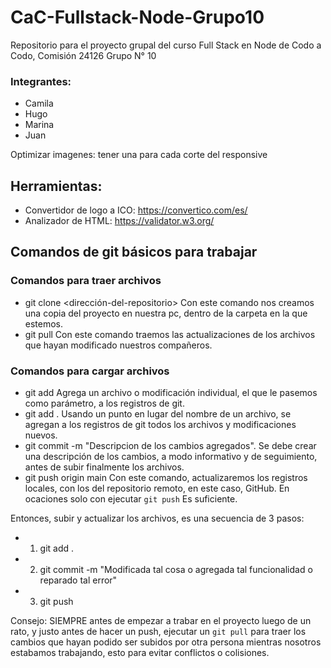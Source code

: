 # CaC-Fullstack-Node-Grupo10
Repositorio para el proyecto grupal del curso Full Stack en Node de Codo a Codo, Comisión 24126 Grupo N° 10


### Integrantes:
* Camila
* Hugo
* Marina
* Juan

Optimizar imagenes: tener una para cada corte del responsive

## Herramientas:

* Convertidor de logo a ICO: https://convertico.com/es/
* Analizador de HTML: https://validator.w3.org/

## Comandos de git básicos para trabajar

### Comandos para traer archivos

* git clone <dirección-del-repositorio>   Con este comando nos creamos una copia del proyecto en nuestra pc, dentro de la carpeta en la que estemos.
* git pull    Con este comando traemos las actualizaciones de los archivos que hayan modificado nuestros compañeros.

### Comandos para cargar archivos

* git add <nombre-de-archivo>     Agrega un archivo o modificación individual, el que le pasemos como parámetro, a los registros de git.
* git add .   Usando un punto en lugar del nombre de un archivo, se agregan a los registros de git todos los archivos y modificaciones nuevos.
* git commit -m "Descripcion de los cambios agregados".    Se debe crear una descripción de los cambios, a modo informativo y de seguimiento, antes de subir finalmente los archivos.
* git push origin main    Con este comando, actualizaremos los registros locales, con los del repositorio remoto, en este caso, GitHub. En ocaciones solo con ejecutar ```git push``` Es suficiente.

Entonces, subir y actualizar los archivos, es una secuencia de 3 pasos: 
- 1. git add .
- 2. git commit -m "Modificada tal cosa o agregada tal funcionalidad o reparado tal error"
- 3. git push

Consejo: SIEMPRE antes de empezar a trabar en el proyecto luego de un rato, y justo antes de hacer un push, ejecutar un ```git pull``` para traer los cambios que hayan podido ser subidos por otra persona mientras nosotros estabamos trabajando, esto para evitar conflictos o colisiones.